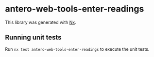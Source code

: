 # antero-web-tools-enter-readings

This library was generated with [Nx](https://nx.dev).

## Running unit tests

Run `nx test antero-web-tools-enter-readings` to execute the unit tests.

